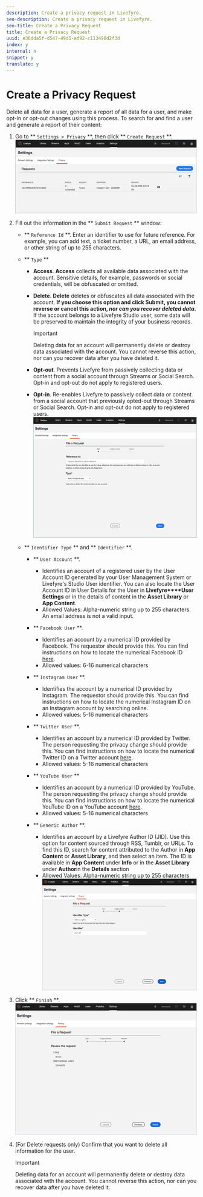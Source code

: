 ```yaml
---
description: Create a privacy request in Livefyre.
seo-description: Create a privacy request in Livefyre.
seo-title: Create a Privacy Request
title: Create a Privacy Request
uuid: e36dda5f-d547-49d5-ad92-c113498d2f3d
index: y
internal: n
snippet: y
translate: y
---
```


# Create a Privacy Request

Delete all data for a user, generate a report of all data for a user, and make opt-in or opt-out changes using this process.
To search for and find a user and generate a report of their content:

1. Go to ** `Settings > Privacy` **, then click ** `Create Request` **.
   ![](images/privacypage1.png)
1. Fill out the information in the ** `Submit Request` ** window:

    * ** `Reference Id` **. Enter an identifier to use for future reference. For example, you can add text, a ticket number, a URL, an email address, or other string of up to 255 characters.
    * ** `Type` ** 
        * **Access**. **Access** collects all available data associated with the account. Sensitive details, for example, passwords or social credentials, will be obfuscated or omitted.
        * **Delete**. **Delete** deletes or obfuscates all data associated with the account. **If you choose this option and click Submit, you cannot reverse or cancel this action, *nor can you recover deleted data.*** If the account belongs to a Livefyre Studio user, some data will be preserved to maintain the integrity of your business records. 
          >[!IMPORTANT]
          >
          >Deleting data for an account will permanently delete or destroy data associated with the account. You cannot reverse this action, nor can you recover data after you have deleted it.

        * **Opt-out**. Prevents Livefyre from passively collecting data or content from a social account through Streams or Social Search. Opt-in and opt-out do not apply to registered users.
        * **Opt-in**. Re-enables Livefyre to passively collect data or content from a social account that previously opted-out through Streams or Social Search. Opt-in and opt-out do not apply to registered users.
      ![](images/privacypage2.png)
    * ** `Identifier Type` ** and ** `Identifier` **.
    
        * ** `User Account` **.         
            * Identifies an account of a registered user by the User Account ID generated by your User Management System or Livefyre's Studio User identifier. You can also locate the User Account ID in User Details for the User in **Livefyre****User Settings** or in the details of content in the **Asset Library** or **App Content**.
            * Allowed Values: Alpha-numeric string up to 255 characters. An email address is not a valid input.

        * ** `Facebook User` **.         
            * Identifies an account by a numerical ID provided by Facebook. The requestor should provide this. You can find instructions on how to locate the numerical Facebook ID [here](https://www.facebook.com/help/1397933243846983?helpref=faq_content).
            * Allowed values: 6-16 numerical characters

        * ** `Instagram User` **.         
            * Identifies the account by a numerical ID provided by Instagram. The requestor should provide this. You can find instructions on how to locate the numerical Instagram ID on an Instagram account by searching online.
            * Allowed values: 5-16 numerical characters

        * ** `Twitter User` **.         
            * Identifies an account by a numerical ID provided by Twitter. The person requesting the privacy change should provide this. You can find instructions on how to locate the numerical Twitter ID on a Twitter account [here](http://mytwitterid.com/).
            * Allowed values: 5-16 numerical characters

        * ** `YouTube User` ** 
            * Identifies an account by a numerical ID provided by YouTube. The person requesting the privacy change should provide this. You can find instructions on how to locate the numerical YouTube ID on a YouTube account [here](https://support.google.com/youtube/answer/3250431?hl=en).
            * Allowed values: 5-16 numerical characters

        * ** `Generic Author` **.         
            * Identifies an account by a Livefyre Author ID (JID). Use this option for content sourced through RSS, Tumblr, or URLs. To find this ID, search for content attributed to the Author in **App Content** or **Asset Library**, and then select an item. The ID is available in **App Content** under **Info** or in the **Asset Library** under **Author**in the **Details** section
            * Allowed Values: Alpha-numeric string up to 255 characters
          ![](images/privacypage3.png)


1. Click ** `Finish` **.
   ![](images/privacypage4.png)
1. (For Delete requests only) Confirm that you want to delete all information for the user.

   >[!IMPORTANT]
   >
   >Deleting data for an account will permanently delete or destroy data associated with the account. You cannot reverse this action, nor can you recover data after you have deleted it.


